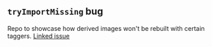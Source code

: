 ## `tryImportMissing` bug

Repo to showcase how derived images won't be rebuilt with certain taggers.
[Linked issue](https://github.com/GoogleContainerTools/skaffold/issues/9462)
